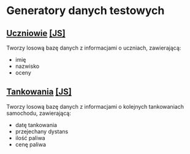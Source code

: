 # Generatory danych testowych

## [Uczniowie](uczniowie.html) [[JS]](js/uczniowie.js)

Tworzy losową bazę danych z informacjami o uczniach, zawierającą:
- imię
- nazwisko
- oceny

## [Tankowania](tankowania.html) [[JS]](js/tankowania.js)

Tworzy losową bazę danych z informacjami o kolejnych tankowaniach samochodu, zawierającą:
- datę tankowania
- przejechany dystans
- ilość paliwa
- cenę paliwa